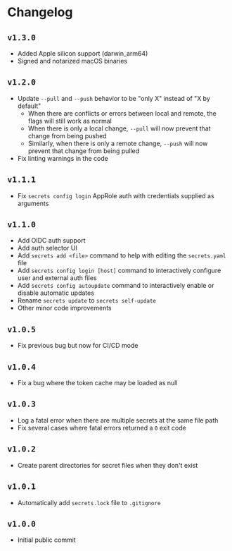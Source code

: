 # Changelog
## `v1.3.0`
* Added Apple silicon support (darwin_arm64)
* Signed and notarized macOS binaries

## `v1.2.0`
* Update `--pull` and `--push` behavior to be "only X" instead of "X by default"
    * When there are conflicts or errors between local and remote, the flags will still work as normal
    * When there is only a local change, `--pull` will now prevent that change from being pushed
    * Similarly, when there is only a remote change, `--push` will now prevent that change from being pulled
* Fix linting warnings in the code

## `v1.1.1`
* Fix `secrets config login` AppRole auth with credentials supplied as arguments

## `v1.1.0`
* Add OIDC auth support
* Add auth selector UI
* Add `secrets add <file>` command to help with editing the `secrets.yaml` file
* Add `secrets config login [host]` command to interactively configure user and external auth files
* Add `secrets config autoupdate` command to interactively enable or disable automatic updates
* Rename `secrets update` to `secrets self-update`
* Other minor code improvements

## `v1.0.5`
* Fix previous bug but now for CI/CD mode

## `v1.0.4`
* Fix a bug where the token cache may be loaded as null

## `v1.0.3`
* Log a fatal error when there are multiple secrets at the same file path
* Fix several cases where fatal errors returned a `0` exit code

## `v1.0.2`
* Create parent directories for secret files when they don't exist

## `v1.0.1`
* Automatically add `secrets.lock` file to `.gitignore`

## `v1.0.0`
* Initial public commit
